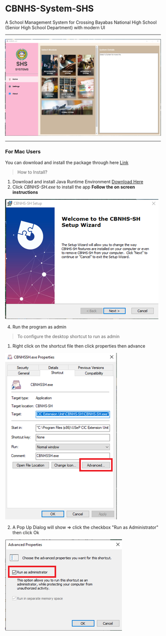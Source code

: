 # CBNHS-System-SHS
A School Management System for Crossing Bayabas National High School (Senior High School Department) with modern UI 
***

![alt text](https://github.com/cody-vbs/CBNHS-System-SHS/blob/master/img1.png)

***
### For Mac Users 

You can download and install the package through here [Link](https://drive.google.com/file/d/1WfinuhfGB-V-KMYE4Hq4-XjzJENfH04t/view?usp=sharing)


> How to Install? 

1. Download and install Java Runtime Environment [Download Here](https://www.java.com/en/download/manual.jsp)
2. Click  *CBNHS-SH.exe* to install the app **Follow the on screen instructions**

![alt text](https://github.com/cody-vbs/CBNHS-System-SHS/blob/master/img4.png)

4. Run the program as admin 

> To configure the desktop shortcut to run as admin

1. Right click on the shortcut file then click properties then advance

![alt text](https://github.com/cody-vbs/CBNHS-System-SHS/blob/master/img2.png)

2. A Pop Up Dialog will show => click the checkbox "Run as Administrator" then click Ok

![alt text](https://github.com/cody-vbs/CBNHS-System-SHS/blob/master/img3.png)



